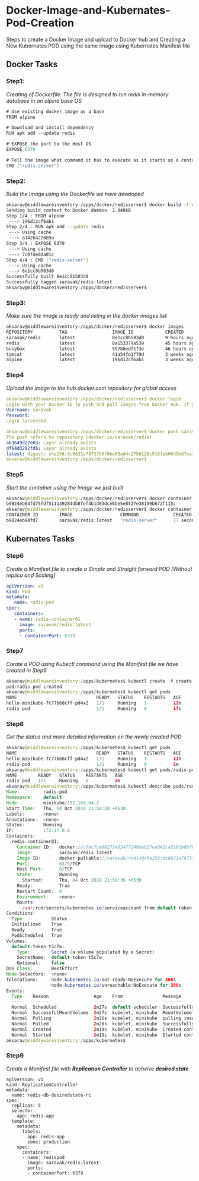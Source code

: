 # Docker-Image-and-Kubernates-Pod-Creation
Steps to create a Docker Image and upload to Docker hub and Creating a New Kubernates POD using the same image using Kubernates Manifest file

## Docker Tasks

### Step1:
*Creating of Dockerfile. The file is designed to run redis in-memory database in an alpine base OS*
```Go
# Use existing docker image as a base
FROM alpine

# Download and install dependency
RUN apk add --update redis

# EXPOSE the port to the Host OS
EXPOSE 6379

# Tell the image what command it has to execute as it starts as a container
CMD ["redis-server"]
```

### Step2:
*Build the Image using the Dockerfile we have developed*
```bash
aksarav@middlewareinventory:/apps/docker/redisserver$ docker build -t saravak/redis .
Sending build context to Docker daemon  2.048kB
Step 1/4 : FROM alpine
 ---> 196d12cf6ab1
Step 2/4 : RUN apk add --update redis
 ---> Using cache
 ---> a1426a22089a
Step 3/4 : EXPOSE 6379
 ---> Using cache
 ---> 7c0fde02a01c
Step 4/4 : CMD ["redis-server"]
 ---> Using cache
 ---> 8e1cc8b503d8
Successfully built 8e1cc8b503d8
Successfully tagged saravak/redis:latest
aksarav@middlewareinventory:/apps/docker/redisserver$ 
```

### Step3:
*Make sure the image is ready and listing in the docker images list*
```bash
aksarav@middlewareinventory:/apps/docker/redisserver$ docker images
REPOSITORY          TAG                 IMAGE ID            CREATED             SIZE
saravak/redis       latest              8e1cc8b503d8        9 hours ago         6.9MB
redis               latest              0a153379a539        45 hours ago        83.4MB
busybox             latest              59788edf1f3e        46 hours ago        1.15MB
tomcat              latest              41a54fe1f79d        3 weeks ago         463MB
alpine              latest              196d12cf6ab1        3 weeks ago         4.41MB
```

### Step4
*Upload the image to the hub.docker.com repository for global access*
```yaml
aksarav@middlewareinventory:/apps/docker/redisserver$ docker login
Login with your Docker ID to push and pull images from Docker Hub. If you don't have a Docker ID, head over to https://hub.docker.com to create one.
Username: saravak
Password: 
Login Succeeded

aksarav@middlewareinventory:/apps/docker/redisserver$ docker push saravak/redis
The push refers to repository [docker.io/saravak/redis]
a63649d27e03: Layer already exists 
df64d3292fd6: Layer already exists 
latest: digest: sha256:dc0631a78737b5f0be09ad4c27b0120c916feb06d9bd7ce1fd6890925f5dd42b size: 739
aksarav@middlewareinventory:/apps/docker/redisserver$ 
```

### Step5
*Start the container using the Image we just built*
```java
aksarav@middlewareinventory:/apps/docker/redisserver$ docker container run -d -it --name rediscontainer saravak/redis:latest 
b9824eb84fd75fdf511149284db8fef4b1d03dce6be5e8527e38159b672f115c
aksarav@middlewareinventory:/apps/docker/redisserver$ docker container list
CONTAINER ID        IMAGE                  COMMAND             CREATED             STATUS              PORTS               NAMES
b9824eb84fd7        saravak/redis:latest   "redis-server"      27 seconds ago      Up 25 seconds       6379/tcp            rediscontainer
```


## Kubernates Tasks

### Step6
*Create a Manifest file to create a Simple and Straight forward POD [Without replica and Scaling]*
```yaml
apiVersion: v1
kind: Pod
metadata:
   name: radis-pod
spec:
   containers:
   - name: redis-container01
     image: saravak/redis:latest
     ports:
     - containerPort: 6379
```

### Step7
*Create a POD using Kubectl command using the Manifest file we have created in Step6*
```java
aksarav@middlewareinventory:/apps/kubernetes$ kubectl create -f create-redispod.yml
pod/radis-pod created
aksarav@middlewareinventory:/apps/kubernetes$ kubectl get pods
NAME                              READY   STATUS    RESTARTS   AGE
hello-minikube-7c77b68cff-pd4x2   1/1     Running   1          11h
radis-pod                         1/1     Running   0          17s
```

### Step8
*Get the status and more detailed information on the newly created POD*
```java
aksarav@middlewareinventory:/apps/kubernetes$ kubectl get pods
NAME                              READY   STATUS    RESTARTS   AGE
hello-minikube-7c77b68cff-pd4x2   1/1     Running   1          11h
radis-pod                         1/1     Running   0          2m
aksarav@middlewareinventory:/apps/kubernetes$ kubectl get pods/radis-pod
NAME        READY   STATUS    RESTARTS   AGE
radis-pod   1/1     Running   0          2m
aksarav@middlewareinventory:/apps/kubernetes$ kubectl describe pods/radis-pod
Name:         radis-pod
Namespace:    default
Node:         minikube/192.168.64.2
Start Time:   Thu, 04 Oct 2018 21:58:28 +0530
Labels:       <none>
Annotations:  <none>
Status:       Running
IP:           172.17.0.6
Containers:
  redis-container01:
    Container ID:   docker://c7bc7ce68272493477249da617ea042ca5191b6b7b4ef89f9490dab8584e0fb4
    Image:          saravak/redis:latest
    Image ID:       docker-pullable://saravak/redis@sha256:dc0631a78737b5f0be09ad4c27b0120c916feb06d9bd7ce1fd6890925f5dd42b
    Port:           6379/TCP
    Host Port:      0/TCP
    State:          Running
      Started:      Thu, 04 Oct 2018 21:58:36 +0530
    Ready:          True
    Restart Count:  0
    Environment:    <none>
    Mounts:
      /var/run/secrets/kubernetes.io/serviceaccount from default-token-t5c7w (ro)
Conditions:
  Type           Status
  Initialized    True 
  Ready          True 
  PodScheduled   True 
Volumes:
  default-token-t5c7w:
    Type:        Secret (a volume populated by a Secret)
    SecretName:  default-token-t5c7w
    Optional:    false
QoS Class:       BestEffort
Node-Selectors:  <none>
Tolerations:     node.kubernetes.io/not-ready:NoExecute for 300s
                 node.kubernetes.io/unreachable:NoExecute for 300s
Events:
  Type    Reason                 Age    From               Message
  ----    ------                 ----   ----               -------
  Normal  Scheduled              2m27s  default-scheduler  Successfully assigned radis-pod to minikube
  Normal  SuccessfulMountVolume  2m27s  kubelet, minikube  MountVolume.SetUp succeeded for volume "default-token-t5c7w"
  Normal  Pulling                2m26s  kubelet, minikube  pulling image "saravak/redis:latest"
  Normal  Pulled                 2m20s  kubelet, minikube  Successfully pulled image "saravak/redis:latest"
  Normal  Created                2m19s  kubelet, minikube  Created container
  Normal  Started                2m19s  kubelet, minikube  Started container
aksarav@middlewareinventory:/apps/kubernetes$ 

```

### Step9
_Create a Manifest file with **Replication Controller** to acheive **desired state**_

```
apiVersion: v1
kind: ReplicationController
metadata:
  name: redis-db-desiredstate-rc
spec:
  replicas: 5
  selector:
    app: redis-app
  template:
    metadata:
      labels:
        app: redis-app
        zone: production
    spec:
      containers:
      - name: redispod
        image: saravak/redis:latest
        ports:
        - containerPort: 6379
```


